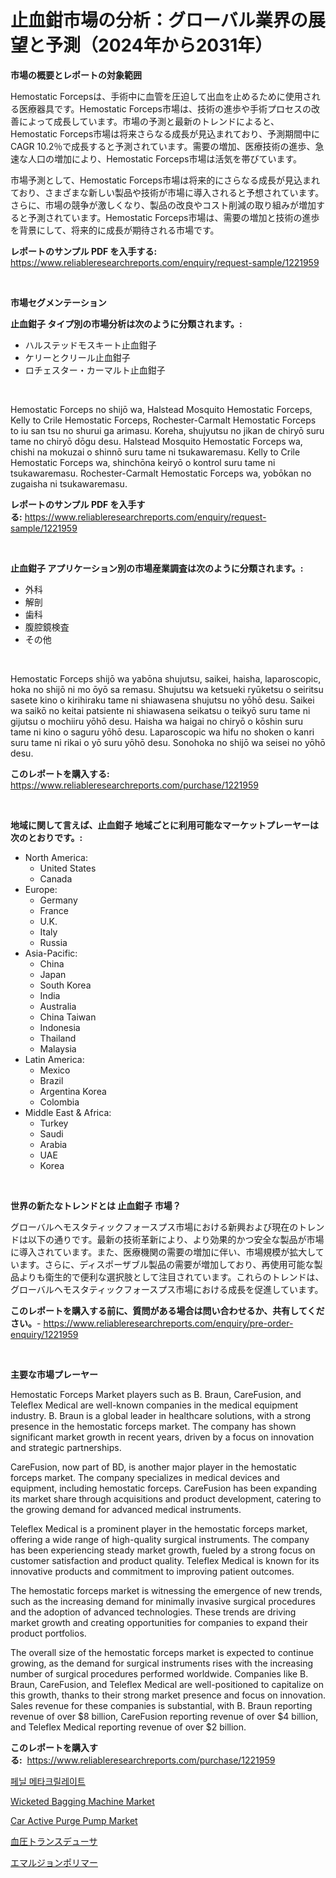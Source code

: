 <p><h1>止血鉗市場の分析：グローバル業界の展望と予測（2024年から2031年）</h1></p><p><strong>市場の概要とレポートの対象範囲</strong></p>
<p><p>Hemostatic Forcepsは、手術中に血管を圧迫して出血を止めるために使用される医療器具です。Hemostatic Forceps市場は、技術の進歩や手術プロセスの改善によって成長しています。市場の予測と最新のトレンドによると、Hemostatic Forceps市場は将来さらなる成長が見込まれており、予測期間中にCAGR 10.2％で成長すると予測されています。需要の増加、医療技術の進歩、急速な人口の増加により、Hemostatic Forceps市場は活気を帯びています。</p><p>市場予測として、Hemostatic Forceps市場は将来的にさらなる成長が見込まれており、さまざまな新しい製品や技術が市場に導入されると予想されています。さらに、市場の競争が激しくなり、製品の改良やコスト削減の取り組みが増加すると予測されています。Hemostatic Forceps市場は、需要の増加と技術の進歩を背景にして、将来的に成長が期待される市場です。</p></p>
<p><strong>レポートのサンプル PDF を入手する:</strong> <a href="https://www.reliableresearchreports.com/enquiry/request-sample/1221959">https://www.reliableresearchreports.com/enquiry/request-sample/1221959</a></p>
<p>&nbsp;</p>
<p><strong>市場セグメンテーション</strong></p>
<p><strong>止血鉗子 タイプ別の市場分析は次のように分類されます。:</strong></p>
<p><ul><li>ハルステッドモスキート止血鉗子</li><li>ケリーとクリール止血鉗子</li><li>ロチェスター・カーマルト止血鉗子</li></ul></p>
<p>&nbsp;</p>
<p><p>Hemostatic Forceps no shijō wa, Halstead Mosquito Hemostatic Forceps, Kelly to Crile Hemostatic Forceps, Rochester-Carmalt Hemostatic Forceps to iu san tsu no shurui ga arimasu. Koreha, shujyutsu no jikan de chiryō suru tame no chiryō dōgu desu. Halstead Mosquito Hemostatic Forceps wa, chishi na mokuzai o shinnō suru tame ni tsukawaremasu. Kelly to Crile Hemostatic Forceps wa, shinchōna keiryō o kontrol suru tame ni tsukawaremasu. Rochester-Carmalt Hemostatic Forceps wa, yobōkan no zugaisha ni tsukawaremasu.</p></p>
<p><strong>レポートのサンプル PDF を入手する:</strong>&nbsp;<a href="https://www.reliableresearchreports.com/enquiry/request-sample/1221959">https://www.reliableresearchreports.com/enquiry/request-sample/1221959</a></p>
<p>&nbsp;</p>
<p><strong> 止血鉗子 アプリケーション別の市場産業調査は次のように分類されます。:</strong></p>
<p><ul><li>外科</li><li>解剖</li><li>歯科</li><li>腹腔鏡検査</li><li>その他</li></ul></p>
<p>&nbsp;</p>
<p><p>Hemostatic Forceps shijō wa yabōna shujutsu, saikei, haisha, laparoscopic, hoka no shijō ni mo ōyō sa remasu. Shujutsu wa ketsueki ryūketsu o seiritsu sasete kino o kirihiraku tame ni shiawasena shujutsu no yōhō desu. Saikei wa saikō no keitai patsiente ni shiawasena seikatsu o teikyō suru tame ni gijutsu o mochiiru yōhō desu. Haisha wa haigai no chiryō o kōshin suru tame ni kino o saguru yōhō desu. Laparoscopic wa hifu no shoken o kanri suru tame ni rikai o yō suru yōhō desu. Sonohoka no shijō wa seisei no yōhō desu.</p></p>
<p><strong>このレポートを購入する:</strong>&nbsp; <a href="https://www.reliableresearchreports.com/purchase/1221959">https://www.reliableresearchreports.com/purchase/1221959</a></p>
<p>&nbsp;</p>
<p><strong>地域に関して言えば、止血鉗子 地域ごとに利用可能なマーケットプレーヤーは次のとおりです。:</strong></p>
<p><ul>
    <li>
        North America:
        <ul>
            <li>United States</li>
            <li>Canada</li>
        </ul>
    </li>
    <li>
        Europe:
        <ul>
            <li>Germany</li>
            <li>France</li>
            <li>U.K.</li>
            <li>Italy</li>
            <li>Russia</li>
        </ul>
    </li>
    <li>
        Asia-Pacific:
        <ul>
            <li>China</li>
            <li>Japan</li>
            <li>South Korea</li>
            <li>India</li>
            <li>Australia</li>
            <li>China Taiwan</li>
            <li>Indonesia</li>
            <li>Thailand</li>
            <li>Malaysia</li>
        </ul>
    </li>
    <li>
        Latin America:
        <ul>
            <li>Mexico</li>
            <li>Brazil</li>
            <li>Argentina Korea</li>
            <li>Colombia</li>
        </ul>
    </li>
    <li>
        Middle East & Africa:
        <ul>
            <li>Turkey</li>
            <li>Saudi</li>
            <li>Arabia</li>
            <li>UAE</li>
            <li>Korea</li>
        </ul>
    </li>
    </ul></p>
<p>&nbsp;</p>
<p><strong>世界の新たなトレンドとは 止血鉗子 市場？</strong></p>
<p><p>グローバルヘモスタティックフォースプス市場における新興および現在のトレンドは以下の通りです。最新の技術革新により、より効果的かつ安全な製品が市場に導入されています。また、医療機関の需要の増加に伴い、市場規模が拡大しています。さらに、ディスポーザブル製品の需要が増加しており、再使用可能な製品よりも衛生的で便利な選択肢として注目されています。これらのトレンドは、グローバルヘモスタティックフォースプス市場における成長を促進しています。</p></p>
<p><strong>このレポートを購入する前に、質問がある場合は問い合わせるか、共有してください。</strong>- <a href="https://www.reliableresearchreports.com/enquiry/pre-order-enquiry/1221959">https://www.reliableresearchreports.com/enquiry/pre-order-enquiry/1221959</a></p>
<p>&nbsp;</p>
<p><strong>主要な市場プレーヤー</strong></p>
<p><p>Hemostatic Forceps Market players such as B. Braun, CareFusion, and Teleflex Medical are well-known companies in the medical equipment industry. B. Braun is a global leader in healthcare solutions, with a strong presence in the hemostatic forceps market. The company has shown significant market growth in recent years, driven by a focus on innovation and strategic partnerships.</p><p>CareFusion, now part of BD, is another major player in the hemostatic forceps market. The company specializes in medical devices and equipment, including hemostatic forceps. CareFusion has been expanding its market share through acquisitions and product development, catering to the growing demand for advanced medical instruments.</p><p>Teleflex Medical is a prominent player in the hemostatic forceps market, offering a wide range of high-quality surgical instruments. The company has been experiencing steady market growth, fueled by a strong focus on customer satisfaction and product quality. Teleflex Medical is known for its innovative products and commitment to improving patient outcomes.</p><p>The hemostatic forceps market is witnessing the emergence of new trends, such as the increasing demand for minimally invasive surgical procedures and the adoption of advanced technologies. These trends are driving market growth and creating opportunities for companies to expand their product portfolios.</p><p>The overall size of the hemostatic forceps market is expected to continue growing, as the demand for surgical instruments rises with the increasing number of surgical procedures performed worldwide. Companies like B. Braun, CareFusion, and Teleflex Medical are well-positioned to capitalize on this growth, thanks to their strong market presence and focus on innovation. Sales revenue for these companies is substantial, with B. Braun reporting revenue of over $8 billion, CareFusion reporting revenue of over $4 billion, and Teleflex Medical reporting revenue of over $2 billion.</p></p>
<p><strong>このレポートを購入する:</strong>&nbsp;&nbsp;<a href="https://www.reliableresearchreports.com/purchase/1221959">https://www.reliableresearchreports.com/purchase/1221959</a></p>
<p><p><a href="https://github.com/crfsywufhm81415/Market-Research-Report-List-1/blob/main/8537927188702.md">페닐 메타크릴레이트</a></p><p><a href="https://issuu.com/reportprime-2/docs/wicketed-bagging-machine-market-size-2030.pptx">Wicketed Bagging Machine Market</a></p><p><a href="https://github.com/Krish2023na/Market-Research-Report-List-3/blob/main/car-active-purge-pump-market.md">Car Active Purge Pump Market</a></p><p><a href="https://medium.com/@francoweber2023/%E8%A1%80%E5%9C%A7%E3%83%88%E3%83%A9%E3%83%B3%E3%82%B9%E3%83%87%E3%83%A5%E3%83%BC%E3%82%B5%E3%83%BC%E5%B8%82%E5%A0%B4%E3%81%AE%E8%A6%8F%E6%A8%A1-cagr-%E3%83%88%E3%83%AC%E3%83%B3%E3%83%89-2024-2030-886a1ef0c75f">血圧トランスデューサ</a></p><p><a href="https://medium.com/@francoweber2023/%E3%82%A8%E3%83%9E%E3%83%AB%E3%82%B8%E3%83%A7%E3%83%B3%E3%83%9D%E3%83%AA%E3%83%9E%E3%83%BC%E5%B8%82%E5%A0%B4%E5%B1%95%E6%9C%9B-%E6%A5%AD%E7%95%8C%E6%A6%82%E8%A6%81%E3%81%A8%E4%BA%88%E6%B8%AC-2024%E5%B9%B4%E3%81%8B%E3%82%892031%E5%B9%B4-6c324d19ace8">エマルジョンポリマー</a></p></p>